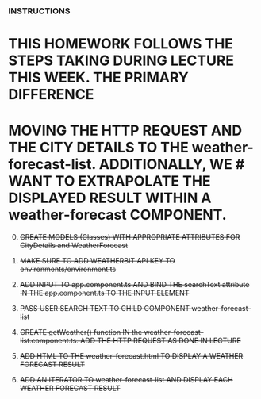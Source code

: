 ### INSTRUCTIONS

# THIS HOMEWORK FOLLOWS THE STEPS TAKING DURING LECTURE THIS WEEK.  THE PRIMARY DIFFERENCE
# MOVING THE HTTP REQUEST AND THE CITY DETAILS TO THE weather-forecast-list.  ADDITIONALLY, WE # WANT TO EXTRAPOLATE THE DISPLAYED RESULT WITHIN A weather-forecast COMPONENT.

0. ~~CREATE MODELS (Classes) WITH APPROPRIATE ATTRIBUTES FOR CityDetails and WeatherForecast~~

1. ~~MAKE SURE TO ADD WEATHERBIT API KEY TO environments/environment.ts~~

2. ~~ADD INPUT TO app.component.ts AND BIND THE searchText attribute IN THE app.component.ts TO
   THE INPUT ELEMENT~~

3. ~~PASS USER SEARCH TEXT TO CHILD COMPONENT weather-forecast-list~~

4. ~~CREATE getWeather() function IN the weather-forecast-list.component.ts.  ADD THE HTTP 
   REQUEST AS DONE IN LECTURE~~

5. ~~ADD HTML TO THE weather-forecast.html TO DISPLAY A WEATHER FORECAST RESULT~~

6. ~~ADD AN ITERATOR TO weather-forecast-list AND DISPLAY EACH WEATHER
   FORECAST RESULT <app-weather-forecast>~~

